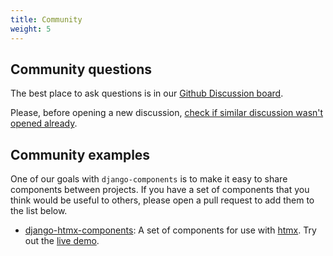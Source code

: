 ```yaml
---
title: Community
weight: 5
---
```


## Community questions

The best place to ask questions is in our [Github Discussion board](https://github.com/EmilStenstrom/django-components/discussions).

Please, before opening a new discussion, [check if similar discussion wasn't opened already](https://github.com/EmilStenstrom/django-components/discussions?discussions_q=).

## Community examples

One of our goals with `django-components` is to make it easy to share components between projects. If you have a set of components that you think would be useful to others, please open a pull request to add them to the list below.

- [django-htmx-components](https://github.com/iwanalabs/django-htmx-components): A set of components for use with [htmx](https://htmx.org/). Try out the [live demo](https://dhc.iwanalabs.com/).

